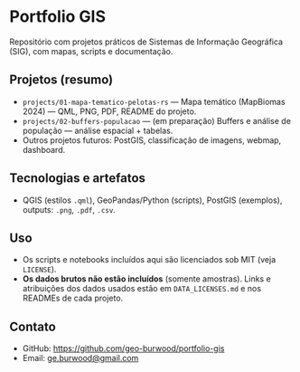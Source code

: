 # Portfolio GIS

Repositório com projetos práticos de Sistemas de Informação Geográfica (SIG), com mapas, scripts e documentação.

## Projetos (resumo)
- `projects/01-mapa-tematico-pelotas-rs` — Mapa temático (MapBiomas 2024) — QML, PNG, PDF, README do projeto.
- `projects/02-buffers-populacao` — (em preparação) Buffers e análise de população — análise espacial + tabelas.
- Outros projetos futuros: PostGIS, classificação de imagens, webmap, dashboard.

## Tecnologias e artefatos
- QGIS (estilos `.qml`), GeoPandas/Python (scripts), PostGIS (exemplos), outputs: `.png`, `.pdf`, `.csv`.

## Uso
- Os scripts e notebooks incluídos aqui são licenciados sob MIT (veja `LICENSE`).
- **Os dados brutos não estão incluídos** (somente amostras). Links e atribuições dos dados usados estão em `DATA_LICENSES.md` e nos READMEs de cada projeto.

## Contato
- GitHub: https://github.com/geo-burwood/portfolio-gis
- Email: ge.burwood@gmail.com
